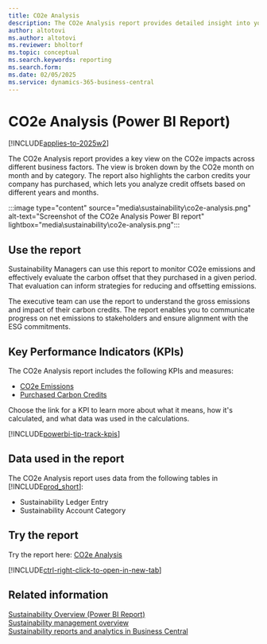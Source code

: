```yaml
---
title: CO2e Analysis
description: The CO2e Analysis report provides detailed insight into you CO2e Emissions and how you are purchasing Carbon Credit.
author: altotovi
ms.author: altotovi
ms.reviewer: bholtorf
ms.topic: conceptual
ms.search.keywords: reporting
ms.search.form: 
ms.date: 02/05/2025
ms.service: dynamics-365-business-central
---
```


# CO2e Analysis (Power BI Report)

[!INCLUDE[applies-to-2025w2](includes/2025_releasewave1.md)]

The CO2e Analysis report provides a key view on the CO2e impacts across different business factors. The view is broken down by the CO2e month on month and by category. The report also highlights the carbon credits your company has purchased, which lets you analyze credit offsets based on different years and months.

:::image type="content" source="media\sustainability\co2e-analysis.png" alt-text="Screenshot of the CO2e Analysis Power BI report" lightbox="media\sustainability\co2e-analysis.png":::

## Use the report

Sustainability Managers can use this report to monitor CO2e emissions and effectively evaluate the carbon offset that they purchased in a given period. That evaluation can inform strategies for reducing and offsetting emissions.

The executive team can use the report to understand the gross emissions and impact of their carbon credits. The report enables you to communicate progress on net emissions to stakeholders and ensure alignment with the ESG commitments.

## Key Performance Indicators (KPIs)

The CO2e Analysis report includes the following KPIs and measures:

- [CO2e Emissions](sustainability-powerbi-kpis.md#co2e-emissions)
- [Purchased Carbon Credits](sustainability-powerbi-kpis.md#purchased-carbon-credits)

Choose the link for a KPI to learn more about what it means, how it's calculated, and what data was used in the calculations.

[!INCLUDE[powerbi-tip-track-kpis](includes/powerbi-tip-track-kpis.md)]

## Data used in the report

The CO2e Analysis report uses data from the following tables in [!INCLUDE[prod_short](includes/prod_short.md)]:

- Sustainability Ledger Entry
- Sustainability Account Category

## Try the report

Try the report here: [CO2e Analysis](https://businesscentral.dynamics.com?page=37089)

[!INCLUDE[ctrl-right-click-to-open-in-new-tab](includes/ctrl-right-click-to-open-in-new-tab.md)]

## Related information

[Sustainability Overview (Power BI Report)](sustainability-powerbi-sustainability-overview.md)  
[Sustainability management overview](finance-manage-sustainability.md)  
[Sustainability reports and analytics in Business Central](sustainability-reports.md)  